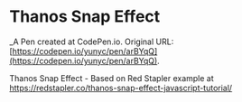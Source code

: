 # Thanos Snap Effect
 _A Pen created at CodePen.io. Original URL: [https://codepen.io/yunyc/pen/arBYqQ](https://codepen.io/yunyc/pen/arBYqQ).

 Thanos Snap Effect - Based on Red Stapler example at https://redstapler.co/thanos-snap-effect-javascript-tutorial/